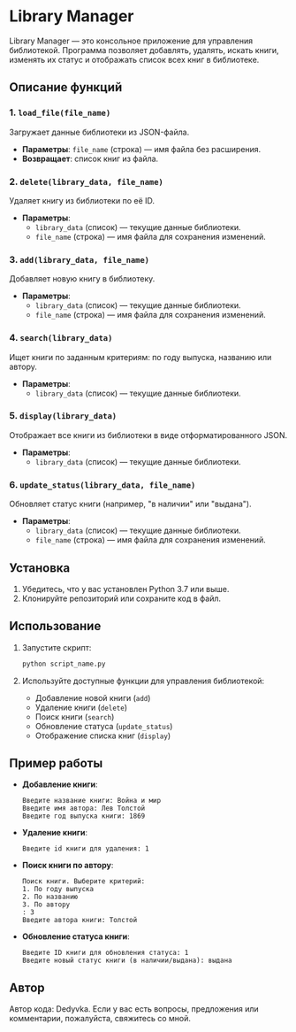 # Library Manager

Library Manager — это консольное приложение для управления библиотекой. Программа позволяет добавлять, удалять, искать книги, изменять их статус и отображать список всех книг в библиотеке.

## Описание функций

### 1. `load_file(file_name)`
Загружает данные библиотеки из JSON-файла.
- **Параметры**: `file_name` (строка) — имя файла без расширения.
- **Возвращает**: список книг из файла.

### 2. `delete(library_data, file_name)`
Удаляет книгу из библиотеки по её ID.
- **Параметры**:
  - `library_data` (список) — текущие данные библиотеки.
  - `file_name` (строка) — имя файла для сохранения изменений.

### 3. `add(library_data, file_name)`
Добавляет новую книгу в библиотеку.
- **Параметры**:
  - `library_data` (список) — текущие данные библиотеки.
  - `file_name` (строка) — имя файла для сохранения изменений.

### 4. `search(library_data)`
Ищет книги по заданным критериям: по году выпуска, названию или автору.
- **Параметры**: 
  - `library_data` (список) — текущие данные библиотеки.

### 5. `display(library_data)`
Отображает все книги из библиотеки в виде отформатированного JSON.
- **Параметры**:
  - `library_data` (список) — текущие данные библиотеки.

### 6. `update_status(library_data, file_name)`
Обновляет статус книги (например, "в наличии" или "выдана").
- **Параметры**:
  - `library_data` (список) — текущие данные библиотеки.
  - `file_name` (строка) — имя файла для сохранения изменений.

## Установка

1. Убедитесь, что у вас установлен Python 3.7 или выше.
2. Клонируйте репозиторий или сохраните код в файл.

## Использование


1. Запустите скрипт:
    ```bash
    python script_name.py
    ```

2. Используйте доступные функции для управления библиотекой:
    - Добавление новой книги (`add`)
    - Удаление книги (`delete`)
    - Поиск книги (`search`)
    - Обновление статуса (`update_status`)
    - Отображение списка книг (`display`)

## Пример работы

- **Добавление книги**:
    ```
    Введите название книги: Война и мир
    Введите имя автора: Лев Толстой
    Введите год выпуска книги: 1869
    ```

- **Удаление книги**:
    ```
    Введите id книги для удаления: 1
    ```

- **Поиск книги по автору**:
    ```
    Поиск книги. Выберите критерий:
    1. По году выпуска
    2. По названию
    3. По автору
    : 3
    Введите автора книги: Толстой
    ```

- **Обновление статуса книги**:
    ```
    Введите ID книги для обновления статуса: 1
    Введите новый статус книги (в наличии/выдана): выдана
    ```

## Автор

Автор кода: Dedyvka. Если у вас есть вопросы, предложения или комментарии, пожалуйста, свяжитесь со мной.
